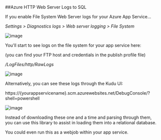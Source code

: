 ##Azure HTTP Web Server Logs to SQL

If you enable File System Web Server logs for your Azure App Service...

*Settings > Diagnostics logs > Web server logging > File System*

![image](https://cloud.githubusercontent.com/assets/109249/13767635/88ef592c-ea3a-11e5-8fa3-990356ccf73e.png)

You'll start to see logs on the file system for your app service here:

(you can find your FTP host and credentials in the publish profile file)

*/LogFiles/http/RawLogs*

![image](https://cloud.githubusercontent.com/assets/109249/13767646/a9ec7182-ea3a-11e5-87fa-f76ba5385324.png)

Alternatively, you can see these logs through the Kudu UI:

https://{yourappservicename}.scm.azurewebsites.net/DebugConsole/?shell=powershell

![image](https://cloud.githubusercontent.com/assets/109249/13767652/b84d205a-ea3a-11e5-8448-b0a62ba77b60.png)

Instead of downloading these one and a time and parsing through them, you can use this library to assist in loading them into a relational database.

You could even run this as a webjob within your app service.

